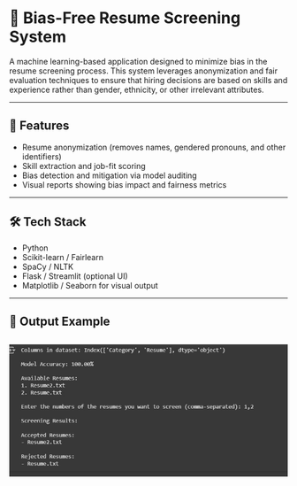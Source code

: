 # 📄 Bias-Free Resume Screening System

A machine learning-based application designed to minimize bias in the resume screening process. This system leverages anonymization and fair evaluation techniques to ensure that hiring decisions are based on skills and experience rather than gender, ethnicity, or other irrelevant attributes.

---

## 🚀 Features

- Resume anonymization (removes names, gendered pronouns, and other identifiers)
- Skill extraction and job-fit scoring
- Bias detection and mitigation via model auditing
- Visual reports showing bias impact and fairness metrics

---

## 🛠️ Tech Stack

- Python
- Scikit-learn / Fairlearn
- SpaCy / NLTK
- Flask / Streamlit (optional UI)
- Matplotlib / Seaborn for visual output

---

## 📸 Output Example

![Bias Mitigation Output](Output.jpeg)
---
